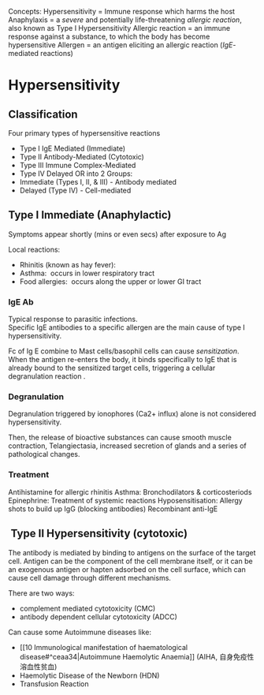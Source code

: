 Concepts:
Hypersensitivity = Immune response which harms the host
Anaphylaxis =  a *severe* and potentially life-threatening *allergic reaction*, also known as Type I Hypersensitivity
Allergic reaction = an immune response against a substance, to which the body has become hypersensitive
Allergen =  an antigen eliciting an allergic reaction (*IgE*-mediated reactions)

# Hypersensitivity
## Classification
Four primary types of hypersensitive reactions
+ Type I IgE Mediated  (Immediate)
+ Type II Antibody-Mediated (Cytotoxic)
+ Type III Immune Complex-Mediated
+ Type IV Delayed 
OR
into 2 Groups:
+ Immediate (Types I, II, & III) - Antibody mediated
+ Delayed (Type IV) - Cell-mediated

## Type I Immediate (Anaphylactic)
Symptoms appear shortly (mins or even secs) after exposure to Ag

Local reactions:
+ Rhinitis (known as hay fever):
+ Asthma:  occurs in lower respiratory tract
+ Food allergies:  occurs along the upper or lower GI tract

### IgE Ab
Typical response to parasitic infections.  
Specific IgE antibodies to a specific allergen are the main cause of type I hypersensitivity.  

Fc of Ig E combine to Mast cells/basophil cells can cause *sensitization*. When the antigen re-enters the body, it binds specifically to IgE that is already bound to the sensitized target cells, triggering a cellular degranulation reaction .

### Degranulation
Degranulation triggered by ionophores (Ca2+ influx) alone is not considered hypersensitivity.

Then, the release of bioactive substances can cause smooth muscle contraction, Telangiectasia, increased secretion of glands and a series of pathological changes.

### Treatment
Antihistamine for allergic rhinitis
Asthma:  Bronchodilators & corticosteriods
Epinephrine:  Treatment of systemic reactions
Hyposensitisation:  Allergy shots to build up IgG (blocking antibodies)
Recombinant anti-IgE

##  Type II Hypersensitivity (cytotoxic)
The antibody is mediated by binding to antigens on the surface of the target cell. Antigen can be the component of the cell membrane itself, or it can be an exogenous antigen or hapten adsorbed on the cell surface, which can cause cell damage through different mechanisms.

There are two ways:
+ complement mediated cytotoxicity (CMC)
+ antibody dependent cellular cytotoxicity (ADCC)

Can cause some Autoimmune diseases like:
+ [[10 Immunological manifestation of haematological disease#^ceaa34|Autoimmune Haemolytic Anaemia]] (AIHA, 自身免疫性溶血性贫血)
+ Haemolytic Disease of the Newborn (HDN)
+ Transfusion Reaction